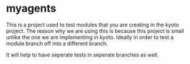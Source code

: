 myagents
========

This is a project used to test modules that you are creating in the kyoto project. The reason why we are using this is because this project is small unlike the one we are implementing in kyoto. Ideally in order to test a module branch off into a different branch.

It will help to have seperate tests in seperate branches as well.
